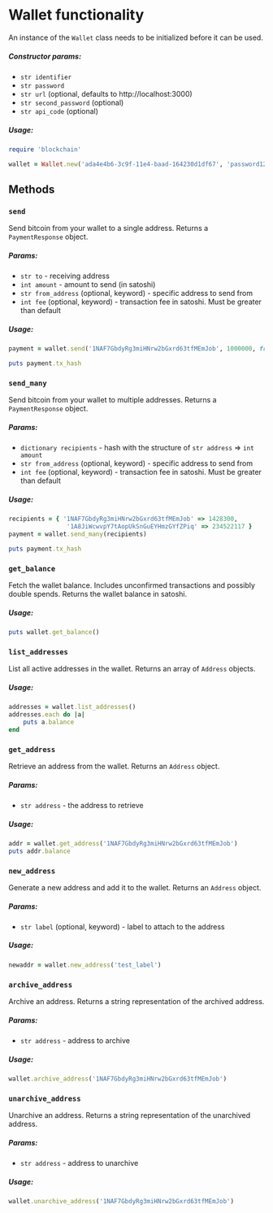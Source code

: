 # Wallet functionality

An instance of the `Wallet` class needs to be initialized before it can be used.

##### Constructor params:

* `str identifier`
* `str password`
* `str url` (optional, defaults to http://localhost:3000)
* `str second_password` (optional)
* `str api_code` (optional)

##### Usage:
```ruby
require 'blockchain'

wallet = Wallet.new('ada4e4b6-3c9f-11e4-baad-164230d1df67', 'password123')
```

## Methods

### `send`
Send bitcoin from your wallet to a single address. Returns a `PaymentResponse` object.

##### Params:
* `str to` - receiving address
* `int amount` - amount to send (in satoshi)
* `str from_address` (optional, keyword) - specific address to send from
* `int fee` (optional, keyword) - transaction fee in satoshi. Must be greater than default

##### Usage:
```ruby
payment = wallet.send('1NAF7GbdyRg3miHNrw2bGxrd63tfMEmJob', 1000000, from_address: '1A8JiWcwvpY7tAopUkSnGuEYHmzGYfZPiq')

puts payment.tx_hash
```

### `send_many`
Send bitcoin from your wallet to multiple addresses. Returns a `PaymentResponse` object.

##### Params:
* `dictionary recipients` - hash with the structure of `str address` => `int amount`
* `str from_address` (optional, keyword) - specific address to send from
* `int fee` (optional, keyword) - transaction fee in satoshi. Must be greater than default

##### Usage:
```ruby
recipients = { '1NAF7GbdyRg3miHNrw2bGxrd63tfMEmJob' => 1428300,
				'1A8JiWcwvpY7tAopUkSnGuEYHmzGYfZPiq' => 234522117 }
payment = wallet.send_many(recipients)

puts payment.tx_hash
```

### `get_balance`
Fetch the wallet balance. Includes unconfirmed transactions and possibly double spends. Returns the wallet balance in satoshi.

##### Usage:
```ruby
puts wallet.get_balance()
```

### `list_addresses`
List all active addresses in the wallet. Returns an array of `Address` objects.

##### Usage:
```ruby
addresses = wallet.list_addresses()
addresses.each do |a|
	puts a.balance
end

```

### `get_address`
Retrieve an address from the wallet. Returns an `Address` object.

##### Params:
* `str address` - the address to retrieve

##### Usage:
```ruby
addr = wallet.get_address('1NAF7GbdyRg3miHNrw2bGxrd63tfMEmJob')
puts addr.balance
```

### `new_address`
Generate a new address and add it to the wallet. Returns an `Address` object.

##### Params:
* `str label` (optional, keyword) - label to attach to the address

##### Usage:
```ruby
newaddr = wallet.new_address('test_label')
```

### `archive_address`
Archive an address. Returns a string representation of the archived address.

##### Params:
* `str address` - address to archive

##### Usage:
```ruby
wallet.archive_address('1NAF7GbdyRg3miHNrw2bGxrd63tfMEmJob')
```

### `unarchive_address`
Unarchive an address. Returns a string representation of the unarchived address.

##### Params:
* `str address` - address to unarchive

##### Usage:
```ruby
wallet.unarchive_address('1NAF7GbdyRg3miHNrw2bGxrd63tfMEmJob')
```
